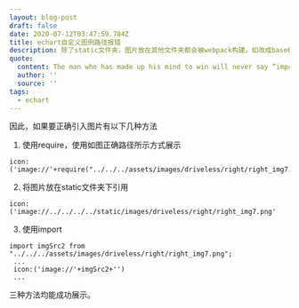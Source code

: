 ```yaml
---
layout: blog-post
draft: false
date: 2020-07-12T03:47:59.704Z
title: echart自定义图例路径报错
description: 除了static文件夹，图片放在其他文件夹都会被webpack构建，如改成base64的格式。因此js就会找不到图片路径。
quote:
  content: The man who has made up his mind to win will never say “impossible”.
  author: ''
  source: ''
tags:
  - echart
---
```

因此，如果要正确引入图片有以下几种方法

1. 使用require，使用如图正确路径所示方式展示

```
icon:('image://'+require("../../../assets/images/driveless/right/right_img7.png")+'')
```
2. 将图片放在static文件夹下引用

```
icon:('image://../../../../static/images/driveless/right/right_img7.png'
```

3. 使用import

```
import imgSrc2 from "../../../assets/images/driveless/right/right_img7.png";
 ...
 icon:('image://'+imgSrc2+'')
 ...
```

三种方法均能成功展示。